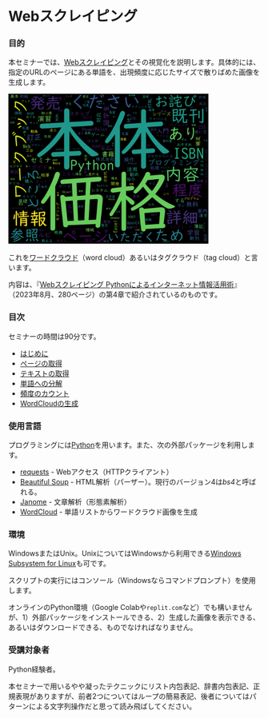 # Webスクレイピング

### 目的

本セミナーでは、[Webスクレイピング](https://ja.wikipedia.org/wiki/ウェブスクレイピング "LINK")とその視覚化を説明します。具体的には、指定のURLのページにある単語を、出現頻度に応じたサイズで散りばめた画像を生成します。

<img src="./Images/www_cutt_co_jp.png" width="400">  

これを[ワードクラウド](https://ja.wikipedia.org/wiki/タグクラウド "LINK")（word cloud）あるいはタグクラウド（tag cloud）と言います。

内容は、『[Webスクレイピング Pythonによるインターネット情報活用術](https://www.cutt.co.jp/book/978-4-87783-541-5.html)』（2023年8月、280ページ）の第4章で紹介されているのものです。


### 目次

セミナーの時間は90分です。

- [はじめに](./00-Introduction.md "INTERNAL")
- [ページの取得](./01-GetPage.md "INTERNAL")
- [テキストの取得](./02-ExtractTexts.md "INTERNAL")
- [単語への分解](./03-Tokenize.md "ITNERNAL")
- [頻度のカウント](./04-CalcProbs.md "INTERNAL")
- [WordCloudの生成](./05-GenerateWc.md "INTERNAL")


### 使用言語

プログラミングには[Python](https://www.python.org/ "LINK")を用います。また、次の外部パッケージを利用します。

- [requests](https://requests-docs-ja.readthedocs.io/en/latest/ "LINK") - Webアクセス（HTTPクライアント）
- [Beautiful Soup](http://kondou.com/BS4/ "LINK") - HTML解析（パーザー）。現行のバージョン4は*bs4*と呼ばれる。
- [Janome](https://mocobeta.github.io/janome/ "LINK") - 文章解析（形態素解析）
- [WordCloud](http://amueller.github.io/word_cloud/ "LINK") - 単語リストからワードクラウド画像を生成


### 環境

WindowsまたはUnix。UnixについてはWindowsから利用できる[Windows Subsystem for Linux](https://docs.microsoft.com/en-us/windows/wsl/ "LINK")も可です。

スクリプトの実行にはコンソール（Windowsならコマンドプロンプト）を使用します。

オンラインのPython環境（Google Colabや`replit.com`など）でも構いませんが、1）外部パッケージをインストールできる、2）生成した画像を表示できる、あるいはダウンロードできる、ものでなければなりません。


### 受講対象者

Python経験者。

本セミナーで用いるやや凝ったテクニックにリスト内包表記、辞書内包表記、正規表現がありますが、前者2つについてはループの簡易表記、後者についてはパターンによる文字列操作だと思って読み飛ばしてください。
